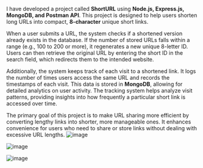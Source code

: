 I have developed a project called **ShortURL** using **Node.js, Express.js, MongoDB, and Postman API**. This project is designed to help users shorten long URLs into compact, **8-character** unique short links.  

When a user submits a URL, the system checks if a shortened version already exists in the database. If the number of stored URLs falls within a range (e.g., 100 to 200 or more), it regenerates a new unique 8-letter ID. Users can then retrieve the original URL by entering the short ID in the search field, which redirects them to the intended website.  

Additionally, the system keeps track of each visit to a shortened link. It logs the number of times users access the same URL and records the timestamps of each visit. This data is stored in **MongoDB**, allowing for detailed analytics on user activity. The tracking system helps analyze visit patterns, providing insights into how frequently a particular short link is accessed over time.  

The primary goal of this project is to make URL sharing more efficient by converting lengthy links into shorter, more manageable ones. It enhances convenience for users who need to share or store links without dealing with excessive URL lengths.
![image](https://github.com/user-attachments/assets/fa046c2e-c63d-4f8c-bd3f-50836cacd0c4)

![image](https://github.com/user-attachments/assets/15792faf-5059-40ad-9ff6-a8d4299cf863)

![image](https://github.com/user-attachments/assets/7c7023c8-aade-4db1-b769-cd8925c8c0a9)
